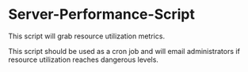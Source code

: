 # Server-Performance-Script

This script will grab resource utilization metrics. 

This script should be used as a cron job and will email administrators if resource utilization
reaches dangerous levels.
